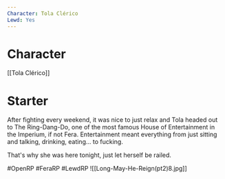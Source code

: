 ```yaml
---
Character: Tola Clérico
Lewd: Yes
---
```

# Character
[[Tola Clérico]]

# Starter
After fighting every weekend, it was nice to just relax and Tola headed out to The Ring-Dang-Do, one of the most famous House of Entertainment in the Imperium, if not Fera. Entertainment meant everything from just sitting and talking, drinking, eating... to fucking.

That's why she was here tonight, just let herself be railed.

#OpenRP #FeraRP #LewdRP
![[Long-May-He-Reign(pt2)8.jpg]]